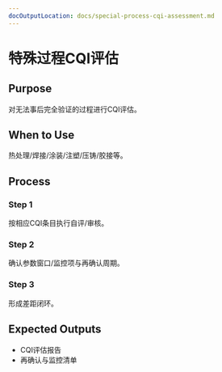```yaml
---
docOutputLocation: docs/special-process-cqi-assessment.md
---
```


# 特殊过程CQI评估

## Purpose

对无法事后完全验证的过程进行CQI评估。

## When to Use

热处理/焊接/涂装/注塑/压铸/胶接等。

## Process

### Step 1

按相应CQI条目执行自评/审核。

### Step 2

确认参数窗口/监控项与再确认周期。

### Step 3

形成差距闭环。

## Expected Outputs

- CQI评估报告
- 再确认与监控清单
